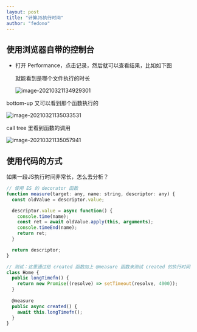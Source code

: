 ```yaml
---
layout: post 
title: "计算JS执行时间" 
author: "fedono"
---
```


## 使用浏览器自带的控制台

- 打开 Performance，点击记录，然后就可以查看结果，比如如下图

  就能看到是哪个文件执行的时长

  ![image-20210321134929301](../assets/imgs/web-performance/devtool.png)



bottom-up 又可以看到那个函数执行的

![image-20210321135033531](../assets/imgs/web-performance/function.png)

call tree 里看到函数的调用

![image-20210321135057941](../assets/imgs/web-performance/call-tree.png)

## 使用代码的方式

如果一段JS执行时间非常长，怎么去分析？

```js
// 使用 ES 的 decorator 函数
function measure(target: any, name: string, descriptor: any) {
  const oldValue = descriptor.value;

  descriptor.value = async function() {
    console.time(name);
    const ret = await oldValue.apply(this, arguments);
    console.timeEnd(name);
    return ret;
  }

  return descriptor;
}

// 测试：这里通过给 created 函数加上 @measure 函数来测试 created 的执行时间
class Home {
  public longTimefn() {
    return new Promise((resolve) => setTimeout(resolve, 4000));
  }
  
  @measure
  public async created() {
    await this.longTimefn();
  }
}
```


